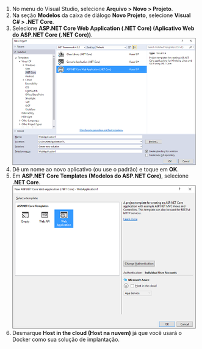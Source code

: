 1. No menu do Visual Studio, selecione **Arquivo > Novo > Projeto**. 
2. Na seção **Modelos** da caixa de diálogo **Novo Projeto**, selecione **Visual C# > .NET Core**.
3. Selecione **ASP.NET Core Web Application (.NET Core) (Aplicativo Web do ASP.NET Core (.NET Core))**. ![Caixa de diálogo Novo Projeto](./media/vs-docker-create-aspnetcore-app/create-new-project.png)
4. Dê um nome ao novo aplicativo (ou use o padrão) e toque em **OK**.
5. Em **ASP.NET Core Templates (Modelos do ASP.NET Core)**, selecione **.NET Core**. ![Caixa de diálogo Novo Projeto ASP.NET](./media/vs-docker-create-aspnetcore-app/aspnet-core-template.png)
6. Desmarque **Host in the cloud (Host na nuvem)** já que você usará o Docker como sua solução de implantação.

<!---HONumber=AcomDC_0622_2016-->